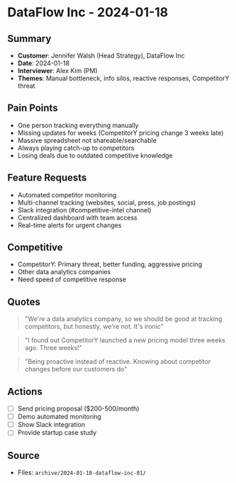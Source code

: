 # DataFlow Inc - 2024-01-18

## Summary
- **Customer**: Jennifer Walsh (Head Strategy), DataFlow Inc
- **Date**: 2024-01-18
- **Interviewer**: Alex Kim (PM)
- **Themes**: Manual bottleneck, info silos, reactive responses, CompetitorY threat

## Pain Points
- One person tracking everything manually
- Missing updates for weeks (CompetitorY pricing change 3 weeks late)
- Massive spreadsheet not shareable/searchable
- Always playing catch-up to competitors
- Losing deals due to outdated competitive knowledge

## Feature Requests
- Automated competitor monitoring
- Multi-channel tracking (websites, social, press, job postings)
- Slack integration (#competitive-intel channel)
- Centralized dashboard with team access
- Real-time alerts for urgent changes

## Competitive
- CompetitorY: Primary threat, better funding, aggressive pricing
- Other data analytics companies
- Need speed of competitive response

## Quotes
> "We're a data analytics company, so we should be good at tracking competitors, but honestly, we're not. It's ironic"

> "I found out CompetitorY launched a new pricing model three weeks ago. Three weeks!"

> "Being proactive instead of reactive. Knowing about competitor changes before our customers do"

## Actions
- [ ] Send pricing proposal ($200-500/month)
- [ ] Demo automated monitoring
- [ ] Show Slack integration
- [ ] Provide startup case study

## Source
- Files: `archive/2024-01-18-dataflow-inc-01/`
